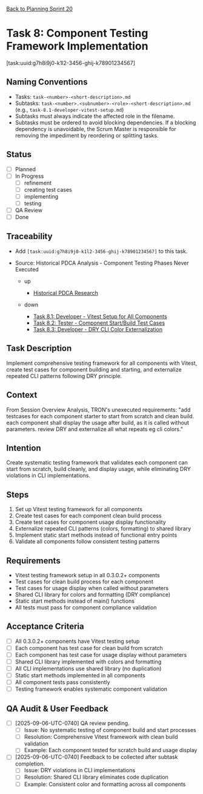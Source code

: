[Back to Planning Sprint 20](./planning-2025-09-06-UTC-0730.md)

# Task 8: Component Testing Framework Implementation
[task:uuid:g7h8i9j0-k1l2-3456-ghij-k78901234567]

## Naming Conventions
- Tasks: `task-<number>-<short-description>.md`
- Subtasks: `task-<number>.<subnumber>-<role>-<short-description>.md` (e.g., `task-8.1-developer-vitest-setup.md`)
- Subtasks must always indicate the affected role in the filename.
- Subtasks must be ordered to avoid blocking dependencies. If a blocking dependency is unavoidable, the Scrum Master is responsible for removing the impediment by reordering or splitting tasks.

## Status
- [ ] Planned
- [ ] In Progress
  - [ ] refinement
  - [ ] creating test cases
  - [ ] implementing
  - [ ] testing
- [ ] QA Review
- [ ] Done

## Traceability
- Add `[task:uuid:g7h8i9j0-k1l2-3456-ghij-k78901234567]` to this task.
- Source: Historical PDCA Analysis - Component Testing Phases Never Executed

  - up
    - [Historical PDCA Research](../../project.journal/2025-09-05-UTC-1300-branch-switch-session/pdca/role/developer/2025-09-06-UTC-0740-historical-pdca-research-task-extraction.pdca.md)


  - down
    - [Task 8.1: Developer - Vitest Setup for All Components](./task-8.1-developer-vitest-setup.md)
    - [Task 8.2: Tester - Component Start/Build Test Cases](./task-8.2-tester-component-test-cases.md)
    - [Task 8.3: Developer - DRY CLI Color Externalization](./task-8.3-developer-dry-cli-colors.md)


## Task Description
Implement comprehensive testing framework for all components with Vitest, create test cases for component building and starting, and externalize repeated CLI patterns following DRY principle.

## Context
From Session Overview Analysis, TRON's unexecuted requirements:
"add testcases for each component starter to start from scratch and clean build. each component shall display the usage after build, as it is called without parameters. review DRY and externalize all what repeats eg cli colors."

## Intention
Create systematic testing framework that validates each component can start from scratch, build cleanly, and display usage, while eliminating DRY violations in CLI implementations.

## Steps
1. Set up Vitest testing framework for all components
2. Create test cases for each component clean build process
3. Create test cases for component usage display functionality
4. Externalize repeated CLI patterns (colors, formatting) to shared library
5. Implement static start methods instead of functional entry points
6. Validate all components follow consistent testing patterns

## Requirements
- Vitest testing framework setup in all 0.3.0.2+ components
- Test cases for clean build process for each component
- Test cases for usage display when called without parameters
- Shared CLI library for colors and formatting (DRY compliance)
- Static start methods instead of main() functions
- All tests must pass for component compliance validation

## Acceptance Criteria
- [ ] All 0.3.0.2+ components have Vitest testing setup
- [ ] Each component has test case for clean build from scratch
- [ ] Each component has test case for usage display without parameters
- [ ] Shared CLI library implemented with colors and formatting
- [ ] All CLI implementations use shared library (no duplication)
- [ ] Static start methods implemented in all components
- [ ] All component tests pass consistently
- [ ] Testing framework enables systematic component validation

## QA Audit & User Feedback
- [ ] [2025-09-06-UTC-0740] QA review pending.
  - [ ] Issue: No systematic testing of component build and start processes
  - [ ] Resolution: Comprehensive Vitest framework with clean build validation
  - [ ] Example: Each component tested for scratch build and usage display
- [ ] [2025-09-06-UTC-0740] Feedback to be collected after subtask completion.
  - [ ] Issue: DRY violations in CLI implementations
  - [ ] Resolution: Shared CLI library eliminates code duplication
  - [ ] Example: Consistent color and formatting across all components